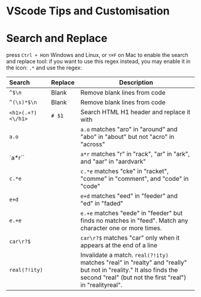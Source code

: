 # VScode Tips and Customisation

# Search and Replace

press `Ctrl + H`on Windows and Linux, or `⌥⌘F` on Mac to enable the search and replace tool:
if you want to use this regex instead, you may enable it in the icon: `.*` and use the regex:

| Search            | Replace | Description                                                                                              |
| :---------------- | :------ | -------------------------------------------------------------------------------------------------------- |
| `^$\n`            | Blank   | Remove blank lines from code                                                                             |
| `^(\s)*$\n`       | Blank   | Remove blank lines from code                                                                             |
| `<h1>(.+?)<\/h1>` | `# $1`  | Search HTML H1 header and replace it with                                                                |
| `a.o`             |         | `a.o` matches "aro" in "around" and "abo" in "about" but not "acro" in "across"                          |
| `a*r``            |         | `a*r` matches "r" in "rack", "ar" in "ark", and "aar" in "aardvark"                                      |
| ` c.*e `          |         | `c.*e` matches "cke" in "racket", "comme" in "comment", and "code" in "code"                             |
| `e+d`             |         | `e+d` matches "eed" in "feeder" and "ed" in "faded"                                                      |
| `e.+e`            |         | `e.+e` matches "eede" in "feeder" but finds no matches in "feed". Match any character one or more times. |
| `car\r?$`         |         | `car\r?$` matches "car" only when it appears at the end of a line                                        |
| `real(?!ity)`     |         | Invalidate a match. `real(?!ity)` matches "real" in "realty" and "really" but not in "reality." It also finds the second "real" (but not the first "real") in "realityreal".

